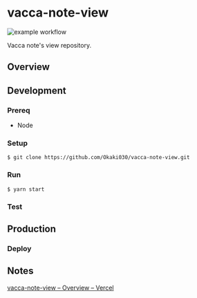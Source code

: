 # vacca-note-view
![example workflow](https://github.com/Okaki030/vacca-note-view/actions/workflows/deploy.yml/badge.svg)

Vacca note's view repository.

## Overview

## Development

### Prereq

- Node

### Setup

```
$ git clone https://github.com/Okaki030/vacca-note-view.git
```

### Run

```
$ yarn start
```

### Test

## Production

### Deploy

## Notes

[vacca-note-view – Overview – Vercel](https://vercel.com/okaki030/vacca-note-view)
